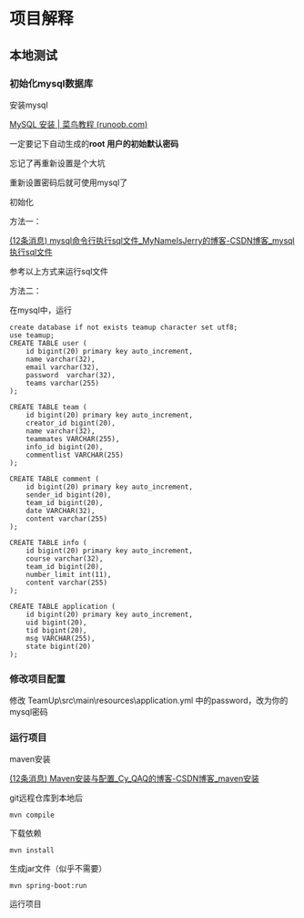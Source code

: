 # 项目解释

## 本地测试

### 初始化mysql数据库

安装mysql

[MySQL 安装 | 菜鸟教程 (runoob.com)](https://www.runoob.com/mysql/mysql-install.html)

一定要记下自动生成的**root 用户的初始默认密码**

忘记了再重新设置是个大坑

重新设置密码后就可使用mysql了



初始化

方法一：

[(12条消息) mysql命令行执行sql文件_MyNameIsJerry的博客-CSDN博客_mysql执行sql文件](https://blog.csdn.net/qq_25925973/article/details/87931335)

参考以上方式来运行sql文件

方法二：

在mysql中，运行

```
create database if not exists teamup character set utf8;
use teamup;
CREATE TABLE user (
    id bigint(20) primary key auto_increment,
    name varchar(32),
    email varchar(32),
    password  varchar(32),
    teams varchar(255)
);

CREATE TABLE team (
    id bigint(20) primary key auto_increment,
    creator_id bigint(20),
    name varchar(32),
    teammates VARCHAR(255),
    info_id bigint(20),
    commentlist VARCHAR(255)
);

CREATE TABLE comment (
    id bigint(20) primary key auto_increment,
    sender_id bigint(20),
    team_id bigint(20),
    date VARCHAR(32),
    content varchar(255)
);

CREATE TABLE info (
    id bigint(20) primary key auto_increment,
    course varchar(32),
    team_id bigint(20),
    number_limit int(11),
    content varchar(255)
);

CREATE TABLE application (
    id bigint(20) primary key auto_increment,
    uid bigint(20),
    tid bigint(20),
    msg VARCHAR(255),
    state bigint(20)
);
```

### 修改项目配置

修改 TeamUp\src\main\resources\application.yml 中的password，改为你的mysql密码



### 运行项目

maven安装

[(12条消息) Maven安装与配置_Cy_QAQ的博客-CSDN博客_maven安装](https://blog.csdn.net/qq_38190185/article/details/115921070)



git远程仓库到本地后

```
mvn compile
```

下载依赖

```
mvn install
```

生成jar文件（似乎不需要）

```
mvn spring-boot:run
```

运行项目
